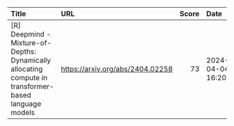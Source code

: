 | Title                                                                                                 | URL                              |   Score | Date                |
|:------------------------------------------------------------------------------------------------------|:---------------------------------|--------:|:--------------------|
| [R] Deepmind - Mixture-of-Depths: Dynamically allocating compute in transformer-based language models | https://arxiv.org/abs/2404.02258 |      73 | 2024-04-04 16:20:00 |